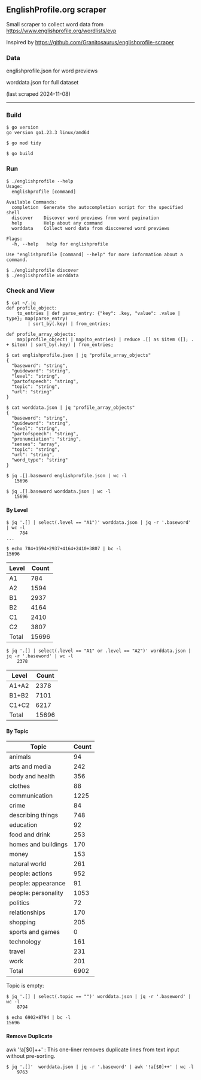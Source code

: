  
## EnglishProfile.org scraper

Small scraper to collect word data from https://www.englishprofile.org/wordlists/evp

Inspired by https://github.com/Granitosaurus/englishprofile-scraper

### Data

englishprofile.json for word previews

worddata.json for full dataset

(last scraped 2024-11-08)

----

### Build

```
$ go version
go version go1.23.3 linux/amd64

$ go mod tidy

$ go build
```

### Run

```
$ ./englishprofile --help
Usage:
  englishprofile [command]

Available Commands:
  completion  Generate the autocompletion script for the specified shell
  discover    Discover word previews from word pagination
  help        Help about any command
  worddata    Collect word data from discovered word previews

Flags:
  -h, --help   help for englishprofile

Use "englishprofile [command] --help" for more information about a command.

$ ./englishprofile discover
$ ./englishprofile worddata
```

### Check and View

```
$ cat ~/.jq
def profile_object:
    to_entries | def parse_entry: {"key": .key, "value": .value | type}; map(parse_entry)
        | sort_by(.key) | from_entries;

def profile_array_objects:
    map(profile_object) | map(to_entries) | reduce .[] as $item ([]; . + $item) | sort_by(.key) | from_entries;

$ cat englishprofile.json | jq "profile_array_objects"
{
  "baseword": "string",
  "guideword": "string",
  "level": "string",
  "partofspeech": "string",
  "topic": "string",
  "url": "string"
}

$ cat worddata.json | jq "profile_array_objects"
{
  "baseword": "string",
  "guideword": "string",
  "level": "string",
  "partofspeech": "string",
  "pronunciation": "string",
  "senses": "array",
  "topic": "string",
  "url": "string",
  "word_type": "string"
}

$ jq .[].baseword englishprofile.json | wc -l
   15696

$ jq .[].baseword worddata.json | wc -l
   15696

```

#### By Level

```
$ jq '.[] | select(.level == "A1")' worddata.json | jq -r '.baseword' | wc -l
     784
...

$ echo 784+1594+2937+4164+2410+3807 | bc -l
15696
```

| Level  | Count |
| ------------- | ------------- |
| A1  | 784  |
| A2  | 1594  |
| B1  | 2937  |
| B2  | 4164  |
| C1  | 2410  |
| C2  | 3807  |
| Total | 15696 |

```
$ jq '.[] | select(.level == "A1" or .level == "A2")' worddata.json | jq -r '.baseword' | wc -l
    2378
```
| Level  | Count |
| ------------- | ------------- |
| A1+A2  | 2378  |
| B1+B2  | 7101  |
| C1+C2  | 6217  |
| Total | 15696 |

#### By Topic

| Topic  | Count |
| ------------- | ------------- |
| animals | 94 |
| arts and media | 242 |
| body and health | 356 |
| clothes | 88 |
| communication | 1225 |
| crime | 84 |
| describing things | 748 |
| education | 92 |
| food and drink | 253 |
| homes and buildings | 170 |
| money | 153 |
| natural world | 261 |
| people: actions | 952 |
| people: appearance | 91 |
| people: personality | 1053 |
| politics | 72 |
| relationships | 170 |
| shopping | 205 |
| sports and games | 0 |
| technology | 161 |
| travel | 231 |
| work | 201 |
| Total | 6902 |

Topic is empty:

```
$ jq '.[] | select(.topic == "")' worddata.json | jq -r '.baseword' | wc -l
    8794

$ echo 6902+8794 | bc -l
15696
```

#### Remove Duplicate

awk '!a[$0]++'  :  This one-liner removes duplicate lines from text input without pre-sorting.

```
$ jq '.[]'  worddata.json | jq -r '.baseword' | awk '!a[$0]++' | wc -l
    9763
```
